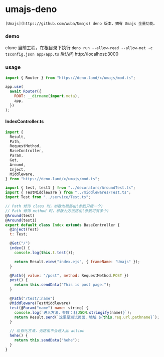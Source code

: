 # umajs-deno

    [Umajs](https://github.com/wuba/Umajs) deno 版本，拥有 Umajs 全量功能。

### demo

clone 当前工程，在根目录下执行 `deno run --allow-read --allow-net -c tsconfig.json app/app.ts` 后访问 http://localhost:3000

### usage

```js
import { Router } from "https://deno.land/x/umajs/mod.ts";

app.use(
  await Router({
    ROOT: __dirname(import.meta),
    app,
  })
);
```

#### IndexController.ts

```js
import {
  Result,
  Path,
  RequestMethod,
  BaseController,
  Param,
  Get,
  Around,
  Inject,
  Middleware,
} from "https://deno.land/x/umajs/mod.ts";

import { test, test1 } from "../decorators/AroundTest.ts";
import { TestMiddleware } from "../middlewares/Test.ts";
import Test from "../service/Test.ts";

// Path 修饰 class 时，参数为根路由(参数只能一个)
// Path 修饰 method 时，参数为方法路由(参数可有多个)
@Around(test)
@Around(test1)
export default class Index extends BaseController {
  @Inject(Test)
  t: Test;

  @Get("/")
  index() {
    console.log(this.t.test());

    return Result.view("index.ejs", { frameName: "Umajs" });
  }

  @Path({ value: "/post", method: RequestMethod.POST })
  post() {
    return this.sendData("This is post page.");
  }

  @Path("/test/:name")
  @Middleware(TestMiddleware)
  test(@Param("name") name: string) {
    console.log(`进入方法，参数：${JSON.stringify(name)}`);
    return Result.send(`这里是测试页面，地址 ${this.req.url.pathname}`);
  }

  // 私有化方法，无路由不会进入此 action
  hehe() {
    return this.sendData("hehe");
  }
}
```
